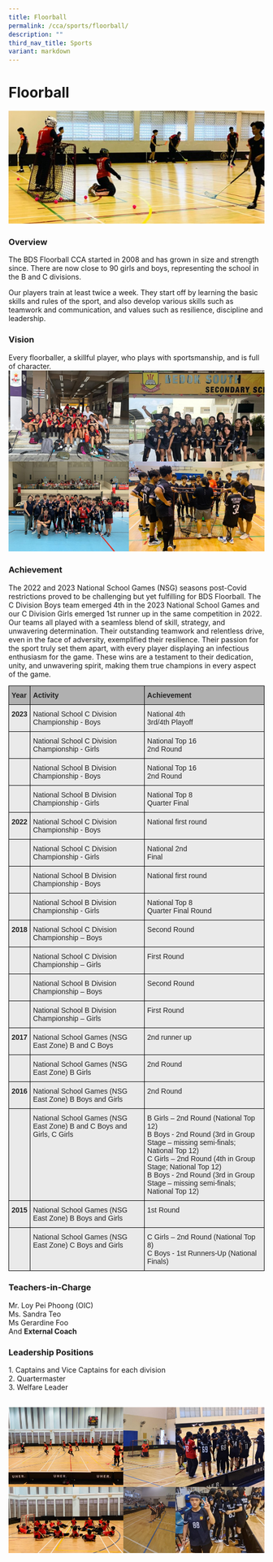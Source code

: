 ```yaml
---
title: Floorball
permalink: /cca/sports/floorball/
description: ""
third_nav_title: Sports
variant: markdown
---
```

Floorball
=========
![](/images/CCA/Floorball/Floorball_0.jpg)


### Overview

The BDS Floorball CCA started in 2008 and has grown in size and strength since. There are now close to 90 girls and boys, representing the school in the B and C divisions.  

Our players train at least twice a week. They start off by learning the basic skills and rules of the sport, and also develop various skills such as teamwork and communication, and values such as resilience, discipline and leadership.  

### Vision

Every floorballer, a skillful player, who plays with sportsmanship, and is full of character.
<br>![](/images/CCA/Floorball/Floorball_Collage_2.PNG)
### Achievement

The 2022 and 2023 National School Games (NSG) seasons post-Covid restrictions proved to be challenging but yet fulfilling for BDS Floorball.  The C Division Boys team emerged 4th in the 2023 National School Games and our C Division Girls emerged 1st runner up in the same competition in 2022. Our teams all played with a seamless blend of skill, strategy, and unwavering determination. Their outstanding teamwork and relentless drive, even in the face of adversity, exemplified their resilience. Their passion for the sport truly set them apart, with every player displaying an infectious enthusiasm for the game. These wins are a testament to their dedication, unity, and unwavering spirit, making them true champions in every aspect of the game.

<style type="text/css">
.tg  {border-collapse:collapse;border-spacing:0;}
.tg td{border-color:black;border-style:solid;border-width:1px;font-family:Arial, sans-serif;font-size:14px;
  overflow:hidden;padding:10px 5px;word-break:normal;}
.tg th{border-color:black;border-style:solid;border-width:1px;font-family:Arial, sans-serif;font-size:14px;
  font-weight:normal;overflow:hidden;padding:10px 5px;word-break:normal;}
.tg .tg-y7qa{background-color:#EAEAEA;color:#222;text-align:left;vertical-align:top}
.tg .tg-1xc9{background-color:#B0B0B0;color:#222;font-weight:bold;text-align:left;vertical-align:top}
.tg .tg-laxs{background-color:#EAEAEA;text-align:left;vertical-align:middle}
.tg .tg-rj1p{background-color:#EAEAEA;color:#222;font-weight:bold;text-align:left;vertical-align:top}
</style>
<table class="tg">
<thead>
  <tr>
    <th class="tg-1xc9"><span style="color:#222">Year</span></th>
    <th class="tg-1xc9"><span style="color:#222">Activity</span></th>
    <th class="tg-1xc9"><span style="color:#222">Achievement</span></th>
  </tr>
</thead>
<tbody>
  <tr>
    <td class="tg-rj1p"><span style="color:#222">2023</span></td>
    <td class="tg-y7qa"><span style="color:#222">National School C Division Championship - Boys</span></td>
    <td class="tg-y7qa"><span style="color:#222">National 4th <br>  3rd/4th Playoff
</span></td>
  </tr>
	  <tr>
    <td class="tg-rj1p"><span style="color:#222"></span></td>
    <td class="tg-y7qa"><span style="color:#222">National School C Division Championship - Girls</span></td>
    <td class="tg-y7qa"><span style="color:#222">National Top 16 <br> 2nd Round
</span></td>
  </tr>
	  <tr>
    <td class="tg-rj1p"><span style="color:#222"></span></td>
    <td class="tg-y7qa"><span style="color:#222">National School B Division Championship - Boys</span></td>
    <td class="tg-y7qa"><span style="color:#222">National Top 16 <br>2nd Round
</span></td>
  </tr>
	  <tr>
    <td class="tg-rj1p"><span style="color:#222"></span></td>
    <td class="tg-y7qa"><span style="color:#222">National School B Division Championship - Girls</span></td>
    <td class="tg-y7qa"><span style="color:#222">National Top 8 <br>Quarter Final
</span></td>
  </tr>
	  <tr>
    <td class="tg-rj1p"><span style="color:#222">2022</span></td>
    <td class="tg-y7qa"><span style="color:#222">National School C Division Championship - Boys</span></td>
    <td class="tg-y7qa"><span style="color:#222">National first round</span></td>
  </tr>
	  <tr>
    <td class="tg-rj1p"><span style="color:#222"></span></td>
    <td class="tg-y7qa"><span style="color:#222">National School C Division Championship - Girls </span></td>
    <td class="tg-y7qa"><span style="color:#222">National 2nd <br>Final
</span></td>
  </tr>
	  <tr>
    <td class="tg-rj1p"><span style="color:#222"></span></td>
    <td class="tg-y7qa"><span style="color:#222">National School B Division Championship - Boys</span></td>
    <td class="tg-y7qa"><span style="color:#222">National first round</span></td>
  </tr>
	  <tr>
    <td class="tg-rj1p"><span style="color:#222"></span></td>
    <td class="tg-y7qa"><span style="color:#222">National School B Division Championship - Girls </span></td>
    <td class="tg-y7qa"><span style="color:#222">National Top 8 <br>Quarter Final Round
</span></td>
  </tr>
	<tr>
    <td class="tg-rj1p"><span style="color:#222">2018</span></td>
    <td class="tg-y7qa"><span style="color:#222">National School C Division Championship – Boys</span></td>
    <td class="tg-y7qa"><span style="color:#222">Second Round</span></td>
  </tr>
  <tr>
    <td class="tg-rj1p"> </td>
    <td class="tg-y7qa"><span style="color:#222">National School C Division Championship – Girls</span></td>
    <td class="tg-y7qa"><span style="color:#222">First Round</span></td>
  </tr>
  <tr>
    <td class="tg-rj1p"> </td>
    <td class="tg-y7qa"><span style="color:#222">National School B Division Championship – Boys</span></td>
    <td class="tg-y7qa"><span style="color:#222">Second Round</span></td>
  </tr>
  <tr>
    <td class="tg-rj1p"> </td>
    <td class="tg-y7qa"><span style="color:#222">National School B Division Championship – Girls</span></td>
    <td class="tg-y7qa"><span style="color:#222">First Round</span></td>
  </tr>
  <tr>
    <td class="tg-rj1p"><span style="color:#222">2017</span></td>
    <td class="tg-y7qa"><span style="color:#222">National School Games (NSG East Zone) B and C Boys </span></td>
    <td class="tg-y7qa"><span style="color:#222">2nd runner up</span></td>
  </tr>
  <tr>
    <td class="tg-rj1p"><span style="color:#222"> </span></td>
    <td class="tg-y7qa"><span style="color:#222"> National School Games (NSG East Zone) B Girls</span></td>
    <td class="tg-y7qa"><span style="color:#222">2nd Round</span></td>
  </tr>
  <tr>
    <td class="tg-rj1p"><span style="color:#222">2016</span></td>
    <td class="tg-y7qa"><span style="color:#222">National School Games (NSG East Zone) B Boys and Girls</span></td>
    <td class="tg-y7qa"><span style="color:#222">2nd Round</span></td>
  </tr>
  <tr>
    <td class="tg-laxs"></td>
    <td class="tg-y7qa"><span style="color:#222">National School Games (NSG East Zone) B and C Boys and Girls, C Girls</span></td>
    <td class="tg-y7qa"><span style="color:#222">B Girls – 2nd Round (National Top 12)</span><br><span style="color:#222">B Boys - 2nd Round (3rd in Group Stage – missing semi-finals; National Top 12)</span><br><span style="color:#222">C Girls – 2nd Round (4th in Group Stage; National Top 12)</span><br><span style="color:#222">B Boys - 2nd Round (3rd in Group Stage – missing semi-finals; National Top 12)</span></td>
  </tr>
  <tr>
    <td class="tg-rj1p"><span style="color:#222">2015 </span></td>
    <td class="tg-y7qa"><span style="color:#222"> National School Games (NSG East Zone) B Boys and Girls</span></td>
    <td class="tg-y7qa"><span style="color:#222">1st Round </span></td>
  </tr>
  <tr>
    <td class="tg-y7qa"><span style="color:#222"> </span></td>
    <td class="tg-y7qa"><span style="color:#222"> National School Games (NSG East Zone) C Boys and Girls</span></td>
    <td class="tg-y7qa"><span style="color:#222">C Girls – 2nd Round (National Top 8)</span><br><span style="color:#222">C Boys - 1st Runners-Up (National Finals) </span></td>
  </tr>
</tbody>
</table>

### Teachers-in-Charge  

Mr. Loy Pei Phoong (OIC)<br>
Ms. Sandra Teo <br>
Ms Gerardine Foo&nbsp; <br>
And&nbsp;<b>External Coach</b>

  

### Leadership Positions

1\.  Captains and Vice Captains for each division <br>
2\.  Quartermaster <br>
3\.  Welfare Leader

<br>![](/images/CCA/Floorball/Floorball_Collage_1.PNG)